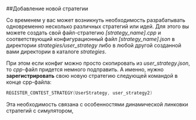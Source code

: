 ##Добавление новой стратегии

Со временем у вас может возникнуть необходимость разрабатывать одновременно несколько различных стратегий или идей. Для этого вы можете создать свой файл-стратегию *[strategy_name].cpp* и соответствующий конфигурационный файл *[strategy_name].json* в директории *strategies/user_strategy* либо в любой другой созданной вами директории в каталоге *strategies*. 

При этом если конфиг можно просто скопировать из *user_strategy.json*, то *cpp*-файл придется немного подправить. А именно, нужно **зарегистрировать** свою новую стратегию следующей командой в конце cpp-файла:
```c++
REGISTER_CONTEST_STRATEGY(UserStrategy, user_strategy2)
```

Эта необходимость связана с особенностями динамической линковки стратегий с симулятором, 